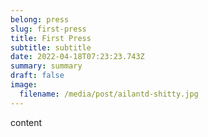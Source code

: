 ```yaml
---
belong: press
slug: first-press
title: First Press
subtitle: subtitle
date: 2022-04-18T07:23:23.743Z
summary: summary
draft: false
image:
  filename: /media/post/ailantd-shitty.jpg
---
```

content